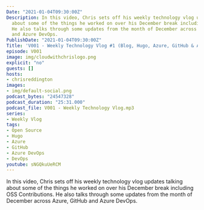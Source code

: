 ```yaml
---
Date: "2021-01-04T09:30:00Z"
Description: In this video, Chris sets off his weekly technology vlog updates talking
  about some of the things he worked on over his December break including OSS Contributions.
  He also talks through some updates from the month of December across Azure, GitHub
  and Azure DevOps.
PublishDate: "2021-01-04T09:30:00Z"
Title: 'V001 - Weekly Technology Vlog #1 (Blog, Hugo, Azure, GitHub & Azure DevOps)'
episode: V001
image: img/cloudwithchrislogo.png
explicit: "no"
guests: []
hosts:
- chrisreddington
images:
- img/default-social.png
podcast_bytes: "24547328"
podcast_duration: "25:31.000"
podcast_file: V001 - Weekly Technology Vlog.mp3
series:
- Weekly Vlog
tags:
- Open Source
- Hugo
- Azure
- GitHub
- Azure DevOps
- DevOps
youtube: sNGQkuUeRCM
---
```

In this video, Chris sets off his weekly technology vlog updates talking about some of the things he worked on over his December break including OSS Contributions. He also talks through some updates from the month of December across Azure, GitHub and Azure DevOps.

